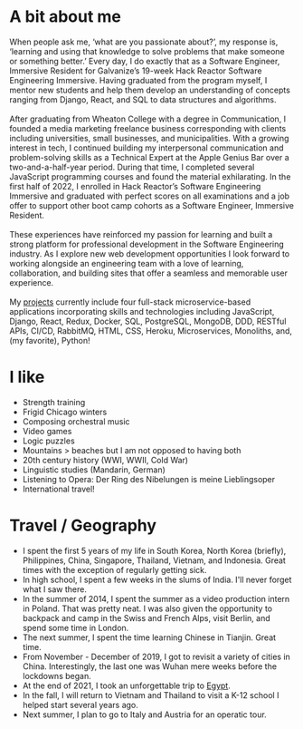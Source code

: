 
# A bit about me

When people ask me, ‘what are you passionate about?’, my response is, ‘learning and using that knowledge to solve problems that make someone or something better.’ Every day, I do exactly that as a Software Engineer, Immersive Resident for Galvanize’s 19-week Hack Reactor Software Engineering Immersive. Having graduated from the program myself, I mentor new students and help them develop an understanding of concepts ranging from Django, React, and SQL to data structures and algorithms.
<br/>
<br/>
After graduating from Wheaton College with a degree in Communication, I founded a media marketing freelance business corresponding with clients including universities, small businesses, and municipalities. With a growing interest in tech, I continued building my interpersonal communication and problem-solving skills as a Technical Expert at the Apple Genius Bar over a two-and-a-half-year period. During that time, I completed several JavaScript programming courses and found the material exhilarating. In the first half of 2022, I enrolled in Hack Reactor’s Software Engineering Immersive and graduated with perfect scores on all examinations and a job offer to support other boot camp cohorts as a Software Engineer, Immersive Resident.
<br/>
<br/>
These experiences have reinforced my passion for learning and built a strong platform for professional development in the Software Engineering industry. As I explore new web development opportunities I look forward to working alongside an engineering team with a love of learning, collaboration, and building sites that offer a seamless and memorable user experience.
<br/>
<br/>
My [projects](/projects) currently include four full-stack microservice-based applications incorporating skills and technologies including JavaScript, Django, React, Redux, Docker, SQL, PostgreSQL, MongoDB, DDD, RESTful APIs, CI/CD, RabbitMQ, HTML, CSS, Heroku, Microservices, Monoliths, and, (my favorite), Python!

# I like

- Strength training
- Frigid Chicago winters
- Composing orchestral music
- Video games
- Logic puzzles
- Mountains > beaches but I am not opposed to having both
- 20th century history (WWI, WWII, Cold War)
- Linguistic studies (Mandarin, German)
- Listening to Opera: Der Ring des Nibelungen is meine Lieblingsoper
- International travel!

# Travel / Geography

- I spent the first 5 years of my life in South Korea, North Korea (briefly), Philippines, China, Singapore, Thailand, Vietnam, and Indonesia. Great times with the exception of regularly getting sick.
- In high school, I spent a few weeks in the slums of India. I'll never forget what I saw there.
- In the summer of 2014, I spent the summer as a video production intern in Poland. That was pretty neat. I was also given the opportunity to backpack and camp in the Swiss and French Alps, visit Berlin, and spend some time in London.
- The next summer, I spent the time learning Chinese in Tianjin. Great time.
- From November - December of 2019, I got to revisit a variety of cities in China. Interestingly, the last one was Wuhan mere weeks before the lockdowns began.
- At the end of 2021, I took an unforgettable trip to [Egypt](https://youtu.be/jw5NMPWivjc).
- In the fall, I will return to Vietnam and Thailand to visit a K-12 school I helped start several years ago.
- Next summer, I plan to go to Italy and Austria for an operatic tour.
